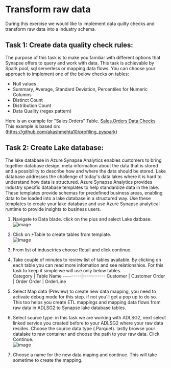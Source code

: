 # Transform raw data
During this exercise we would like to implement data quilty checks and transform raw data into a industry schema.

## Task 1: Create data quality check rules:
The purpose of this task is to make you familiar with different options that Synapse offers to query and work with data. This task is achievable by Spark pool, sql serverless or mapping data flows. You can choose your approach to implement one of the below checks on tables:
   - Null values
   - Summary, Average, Standard Deviation, Percentiles for Numeric Columns
   - Distinct Count
   - Distribution Count
   - Data Quality (regex pattern)   


Here is an example for "Sales.Orders" Table. [Sales.Orders Data Checks](<./SalesOrders-DQ-Check.ipynb>)  
This example is based on: (<https://github.com/akashmehta10/profiling_pyspark>)

## Task 2: Create Lake database:
The lake database in Azure Synapse Analytics enables customers to bring together database design, meta information about the data that is stored and a possibility to describe how and where the data should be stored. Lake database addresses the challenge of today's data lakes where it is hard to understand how data is structured. Azure Synapse Analytics provides industry specific database templates to help standardize data in the lake. These templates provide schemas for predefined business areas, enabling data to be loaded into a lake database in a structured way. Use these templates to create your lake database and use Azure Synapse analytical runtime to provide insights to business users.
1. Navigate to Data blade. click on the plus and select Lake datbase.![image](https://user-images.githubusercontent.com/40135849/171678383-5e7f773c-2135-4ad3-aaeb-096fc17cff46.png)
2. Click on +Table to create tables from template.   
![image](https://user-images.githubusercontent.com/40135849/171694472-75b309ad-f17d-419c-8c94-3b964aa5f15d.png)   
3. From list of indusctries choose Retail and click continue.
4. Take couple of minutes to review list of tables available. By clicking on each table you can read more infomation and see relationshios. For this task to keep it simple we will use only below tables.        
   Category | Table Name
   ---------|-----------
   Customer | Customer
   Order    | Order
   Order    | OrderLine

6. Select Map data (Preview) to create new data mapping, you need to activate debug mode for this step. if not you'll get a pop up to do so. This too helps you create ETL mappings and mapping data flows from raw data in ADLSG2 to Synapse lake database tables.
7. Select source type. in this task we are working with ADLSG2, next select linked service you created before to your ADLSG2 where your raw data resides. Choose the source data type (.Parquet). lastly browse your datalake to raw container and choose the path to your raw data. Click Continue. \
  ![image](https://user-images.githubusercontent.com/40135849/171680714-473151e3-0c3f-4cf7-bc02-2b7f95d122a8.png)
4. Choose a name for the new data maping and continue. This will take sometime to create the mapping.

